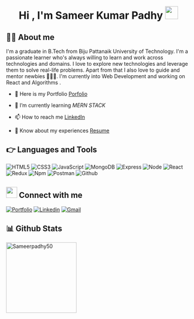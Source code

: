 <h1 align="center">Hi , I'm Sameer Kumar Padhy <img src="https://media.giphy.com/media/hvRJCLFzcasrR4ia7z/giphy.gif" width="35"></h1>


## :sassy_man:  About me
 I'm a graduate in B.Tech  from  Biju Pattanaik University of Technology. I'm a passionate learner who's always willing to learn and work across technologies and domains. I love to explore new technologies and leverage them to solve real-life problems. Apart from that I also love to guide and mentor newbies 👨🏻‍💻. I'm currently into Web Development  and working on React and Algorithms .

- 🔭 Here is my Portfolio [Porfolio](https://sameerpadhy50.github.io/)

- 🌱 I’m currently learning *MERN STACK*

- 📫 How to reach me [LinkedIn](https://www.linkedin.com/in/sameer-kumar-padhy-4019ba131/)

- 📄 Know about my experiences [Resume](https://drive.google.com/file/d/1EBpgx-1_-rFSJ3nTFfWuJ0pxqDX-YY3v/view?usp=sharing)


## 👉 Languages and Tools

![HTML5](https://img.shields.io/badge/-HTML5-000000?style=flat&logo=html5)
![CSS3](https://img.shields.io/badge/-CSS-000000?style=flat&logo=css3)
![JavaScript](https://img.shields.io/badge/-JavaScript-000000?style=flat&logo=javascript)
![MongoDB](https://img.shields.io/badge/-MongoDB-000000?style=flat&logo=mongodb)
![Express](https://img.shields.io/badge/-Express-000000?style=flat&logo=express)
![Node](https://img.shields.io/badge/-Node-000000?style=flat&logo=node.js)
![React](https://img.shields.io/badge/-React-000000?style=flat&logo=react)
![Redux](https://img.shields.io/badge/-Redux-000000?style=flat&logo=redux)
![Npm](https://img.shields.io/badge/-npm-000000?style=flat&logo=npm)
![Postman](https://img.shields.io/badge/-postman-000000?style=flat&logo=postman)
![Github](https://img.shields.io/badge/-Github-000000?style=flat&logo=github) <br />


## <img src="https://media.giphy.com/media/iY8CRBdQXODJSCERIr/giphy.gif" width="30px"> Connect with me
[![Portfolio](https://img.shields.io/badge/-Porfolio-000?style=flat&logo=🔭&logoColor=white)](https://sameerpadhy50.github.io/)
[![Linkedin](https://img.shields.io/badge/-LinkedIn-blue?style=flat&logo=Linkedin&logoColor=white)](https://www.linkedin.com/in/sameer-kumar-padhy-4019ba131/)
[![Gmail](https://img.shields.io/badge/-Gmail-c14438?style=flat&logo=Gmail&logoColor=white)](mailto:sameerpadhy50@gmail.com)

## 📊 Github Stats

 <img src="https://github-readme-stats.vercel.app/api/top-langs?username=Sameerpadhy50&langs_count=10&show_icons=true&locale=en&layout=compact&theme=algolia"   alt="Sameerpadhy50" height="192px"/>
  <br/>
  </p>

<div align="center">
  <a href="https://www.linkedin.com/in/sameer-kumar-padhy-4019ba131/"> 
<!--   <img  src="https://github.com/1999AZZAR/1999AZZAR/blob/main/resources/img/grid-snake.svg"
       alt="snake" /> -->
 </a>
</div>

<!-- <p align="center">
        <img src="https://raw.githubusercontent.com/mayhemantt/mayhemantt/Update/svg/Bottom.svg" alt="Github Stats" />
</p> -->

